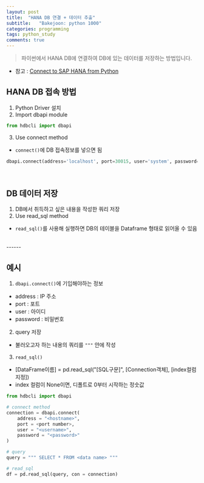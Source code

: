 ```yaml
---
layout: post
title:  "HANA DB 연결 + 데이터 추출"
subtitle:   "Bakejoon: python 1000"
categories: programming
tags: python_study
comments: true
---
```


> 파이썬에서 HANA DB에 연결하여 DB에 있는 데이터를 저장하는 방법입니다.

* 참고 : [Connect to SAP HANA from Python](https://help.sap.com/docs/HANA_SERVICE_CF/1efad1691c1f496b8b580064a6536c2d/d12c86af7cb442d1b9f8520e2aba7758.html?locale=en-US)

## HANA DB 접속 방법
1. Python Driver 설치
2. Import dbapi module
```python
from hdbcli import dbapi
```
3. Use connect method
  * `connect()`에 DB 접속정보를 넣으면 됨
```python
dbapi.connect(address='localhost', port=30015, user='system', password='manager')
```

<br>

## DB 데이터 저장
1. DB에서 취득하고 싶은 내용을 작성한 쿼리 저장
2. Use read_sql method
  * `read_sql()`를 사용해 실행하면 DB의 테이블을 Dataframe 형태로 읽어올 수 있음

<br>
------

## 예시
1. `dbapi.connect()`에 기입해야하는 정보
  * address : IP 주소
  * port : 포트
  * user : 아이디
  * password : 비밀번호
2. query 저장
  * 불러오고자 하는 내용의 쿼리를 `"""` 안에 작성
3. `read_sql()`
  *  [DataFrame이름] = pd.read_sql("[SQL구문]", [Connection객체], [index컬럼지정])
  *  index 컬럼이 None이면, 디폴트로 0부터 시작하는 정숫값

```python
from hdbcli import dbapi

# connect method
connection = dbapi.connect(
    address = "<hostname>", 
    port = <port number>, 
    user = "<username>", 
    password = "<password>"
)

# query
query = """ SELECT * FROM <data name> """

# read_sql 
df = pd.read_sql(query, con = connection)
```
